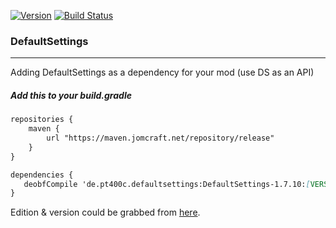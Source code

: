 [![Version](https://img.shields.io/maven-metadata/v/https/maven.jomcraft.net/repository/release/de/pt400c/defaultsettings/DefaultSettings-1.7.10/maven-metadata.xml.svg?label=latest)](https://maven.jomcraft.net/#artifact/de.pt400c.defaultsettings/DefaultSettings-1.7.10) [![Build Status](https://gitlab.com/jomcraft-sources/defaultsettings/badges/master-1.7.10/pipeline.svg)](https://gitlab.com/jomcraft-sources/defaultsettings/tree/master-1.7.10)

### DefaultSettings

---

Adding DefaultSettings as a dependency for your mod (use DS as an API)

##### Add this to your build.gradle

```md
repositories {
    maven {
        url "https://maven.jomcraft.net/repository/release"
    }
}

dependencies {
   deobfCompile 'de.pt400c.defaultsettings:DefaultSettings-1.7.10:[VERSION]'
}
```

Edition & version could be grabbed from [here](https://maven.jomcraft.net/repository/release/de/pt400c/defaultsettings/).